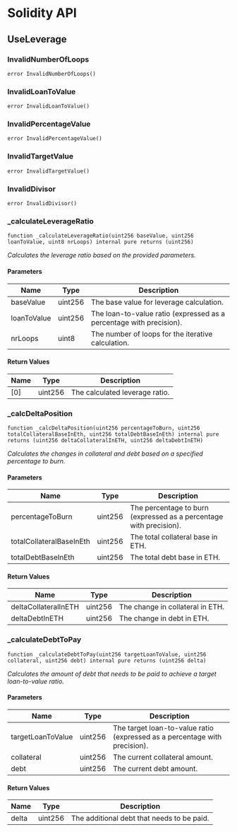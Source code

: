 # Solidity API

## UseLeverage

### InvalidNumberOfLoops

```solidity
error InvalidNumberOfLoops()
```

### InvalidLoanToValue

```solidity
error InvalidLoanToValue()
```

### InvalidPercentageValue

```solidity
error InvalidPercentageValue()
```

### InvalidTargetValue

```solidity
error InvalidTargetValue()
```

### InvalidDivisor

```solidity
error InvalidDivisor()
```

### _calculateLeverageRatio

```solidity
function _calculateLeverageRatio(uint256 baseValue, uint256 loanToValue, uint8 nrLoops) internal pure returns (uint256)
```

_Calculates the leverage ratio based on the provided parameters._

#### Parameters

| Name | Type | Description |
| ---- | ---- | ----------- |
| baseValue | uint256 | The base value for leverage calculation. |
| loanToValue | uint256 | The loan-to-value ratio (expressed as a percentage with precision). |
| nrLoops | uint8 | The number of loops for the iterative calculation. |

#### Return Values

| Name | Type | Description |
| ---- | ---- | ----------- |
| [0] | uint256 | The calculated leverage ratio. |

### _calcDeltaPosition

```solidity
function _calcDeltaPosition(uint256 percentageToBurn, uint256 totalCollateralBaseInEth, uint256 totalDebtBaseInEth) internal pure returns (uint256 deltaCollateralInETH, uint256 deltaDebtInETH)
```

_Calculates the changes in collateral and debt based on a specified percentage to burn._

#### Parameters

| Name | Type | Description |
| ---- | ---- | ----------- |
| percentageToBurn | uint256 | The percentage to burn (expressed as a percentage with precision). |
| totalCollateralBaseInEth | uint256 | The total collateral base in ETH. |
| totalDebtBaseInEth | uint256 | The total debt base in ETH. |

#### Return Values

| Name | Type | Description |
| ---- | ---- | ----------- |
| deltaCollateralInETH | uint256 | The change in collateral in ETH. |
| deltaDebtInETH | uint256 | The change in debt in ETH. |

### _calculateDebtToPay

```solidity
function _calculateDebtToPay(uint256 targetLoanToValue, uint256 collateral, uint256 debt) internal pure returns (uint256 delta)
```

_Calculates the amount of debt that needs to be paid to achieve a target loan-to-value ratio._

#### Parameters

| Name | Type | Description |
| ---- | ---- | ----------- |
| targetLoanToValue | uint256 | The target loan-to-value ratio (expressed as a percentage with precision). |
| collateral | uint256 | The current collateral amount. |
| debt | uint256 | The current debt amount. |

#### Return Values

| Name | Type | Description |
| ---- | ---- | ----------- |
| delta | uint256 | The additional debt that needs to be paid. |

